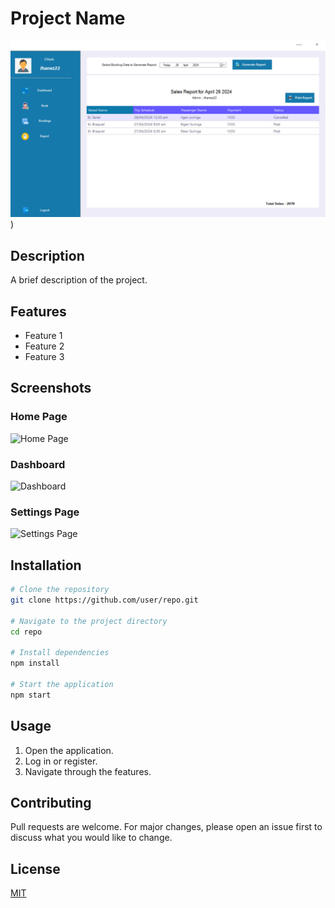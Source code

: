 # Project Name

![Project Logo](https://github.com/JulianSuringa/quickstart-relay-modern/blob/master/images/Screenshot%202024-04-26%20155559.png))

## Description
A brief description of the project.

## Features
- Feature 1
- Feature 2
- Feature 3

## Screenshots

### Home Page
![Home Page](https://via.placeholder.com/600x300)

### Dashboard
![Dashboard](https://via.placeholder.com/600x300)

### Settings Page
![Settings Page](https://via.placeholder.com/600x300)

## Installation
```sh
# Clone the repository
git clone https://github.com/user/repo.git

# Navigate to the project directory
cd repo

# Install dependencies
npm install

# Start the application
npm start
```

## Usage
1. Open the application.
2. Log in or register.
3. Navigate through the features.

## Contributing
Pull requests are welcome. For major changes, please open an issue first to discuss what you would like to change.

## License
[MIT](https://opensource.org/licenses/MIT)
